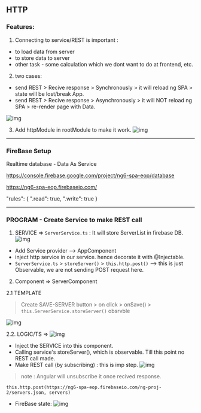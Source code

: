 ## HTTP

### Features:
1. Connecting to service/REST is important :
- to load data from server
- to store data to server
- other task - some calculation which we dont want to do at frontend, etc.

2. two cases:
- send REST > Recive response > Synchronously > it will reload ng SPA > state will be lost/break App.
- send REST > Recive response > Asynchronously > it will NOT reload ng SPA > re-render page with  Data.

![img](https://github.com/lekhrajdinkar/NG6/blob/master/notes/assets/http/01.JPG)

3. Add httpModule in rootModule to make it work.
![img](https://github.com/lekhrajdinkar/NG6/blob/master/notes/assets/http/06.JPG)
***

### FireBase Setup
Realtime database - Data As Service

https://console.firebase.google.com/project/ng6-spa-eop/database

https://ng6-spa-eop.firebaseio.com/

"rules": {
    ".read": true,
    ".write": true
}

***

### PROGRAM - Create Service to make REST call 
1. SERVICE => `ServerService.ts` : It will store ServerList in firebase DB.
![img](https://github.com/lekhrajdinkar/NG6/blob/master/notes/assets/http/02.JPG)
- Add Service provider --> AppComponent
- inject http service in our service. hence decorate it with @Injectable.
- `ServerService.ts` > `storeServer()` > `this.http.post()` --> this is just Observable, we are not sending POST request here.

2. Component => ServerComponent

2.1 TEMPLATE
> Create SAVE-SERVER button > on click > onSave() > `this.ServerService.storeServer()` obsrvble

![img](https://github.com/lekhrajdinkar/NG6/blob/master/notes/assets/http/03.JPG)

2.2. LOGIC/TS => 
![img](https://github.com/lekhrajdinkar/NG6/blob/master/notes/assets/http/04.JPG)
- Inject the SERVICE into this component.
- Calling service's storeServer(), which is observable. Till this point no REST call made.
- Make REST call (by subscribing) : this is imp step.
![img](https://github.com/lekhrajdinkar/NG6/blob/master/notes/assets/http/05.JPG)
> note : Angular will unsubscribe it once recived response.

```
this.http.post(https://ng6-spa-eop.firebaseio.com/ng-proj-2/servers.json, servers)
```

- FireBase state:
![img](https://github.com/lekhrajdinkar/NG6/blob/master/notes/assets/http/07.JPG)








